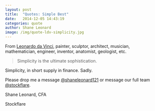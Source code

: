 ```yaml
---
layout: post
title:  "Quotes: Simple Best"
date:   2014-12-05 14:43:19
categories: quote
author: Shane Leonard
image: /img/quote-ldv-simplicity.jpg
---
```


From [Leonardo da Vinci](http://en.wikipedia.org/wiki/Leonardo_da_Vinci), painter, sculptor, architect, musician, mathematician, engineer, inventor, anatomist, geologist, etc.

> Simplicity is the ultimate sophistication.

Simplicity, in short supply in finance. Sadly.

Please drop me a message [@shaneleonard121](https://twitter.com/shaneleonard121) or message our full team [@stockflare](https://twitter.com/stockflare).

Shane Leonard, CFA

Stockflare